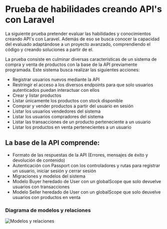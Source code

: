 # Prueba de habilidades creando API's con Laravel

La siguiente prueba pretender evaluar las habilidades y conocimientos creando API's con Laravel. Además de eso se busca conocer la capacidad del evaluado adaptándose a un proyecto avanzado, comprendiendo el código y creando soluciones a partir de el.

La prueba consiste en culminar diversas características de un sistema de compra y venta de productos con la base de la API previamente programada. Este sistema busca realizar las siguientes acciones:

- Registrar usuarios nuevos mediante la API
- Restringir el acceso a los diversos endpoints para que solo usuarios autenticados puedan interactuar con ellos
- Crear y listar productos
- Listar únicamente los productos con stock disponible
- Comprar y vender productos a partir del usuario en sesión
- Listar los usuarios vendedores del sistema
- Listar los usuarios compradores del sistema
- Listar las transacciones de un producto perteneciente a un usuario
- Listar los productos en venta pertenecientes a un usuario
## La base de la API comprende:

- Formato de las respuestas de la API (Errores, mensajes de éxito y devolución de contenido)
- Autenticación con Passport con los controladores y rutas para registrar un usuario, iniciar sesión y cerrar sesión
- Migraciones y modelos del sistema
- Modelo Buyer heredado de User con un globalScope que solo devuelve usuarios con transacciones
- Modelo Seller heredado de User con un globalScope que solo deuvelve usuarios con productos en venta

### Diagrama de modelos y relaciones
![Modelos y relaciones](https://i.ibb.co/4tDq4xV/photo-2020-11-27-18-10-47.jpg "Modelos y relaciones")

